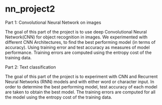 # nn_project2
Part 1: Convolutional Neural Network on images

The goal of this part of the project is to use deep Convolutional Neural Network(CNN) for object recognition in images. We experimented with different CNN Architectures, to find the best performing model (in terms of accuracy). Using training error and test accuracy as measures of model performance. Training errors are computed using the entropy cost of the training data.

Part 2: Text classification

The goal of this part of the project is to experiment with CNN and Recurrent Neural Networks (RNN) models and with either word or character input. In order to determine the best performing model, test accuracy of each model are taken to obtain the best model. The training errors are computed for all the model using the entropy cost of the training data.
